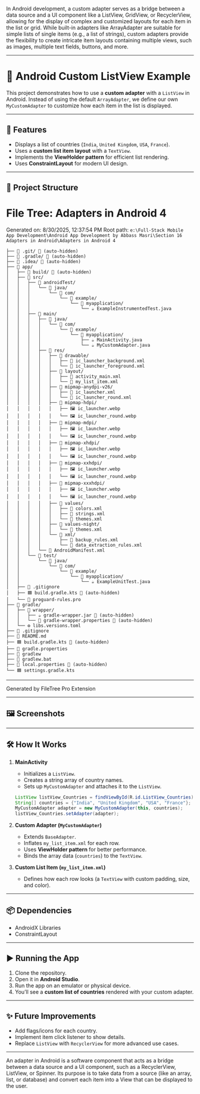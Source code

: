 In Android development, a custom adapter serves as a bridge between a data source and a UI component like a ListView, GridView, or RecyclerView, allowing for the display of complex and customized layouts for each item in the list or grid. While built-in adapters like ArrayAdapter are suitable for simple lists of single items (e.g., a list of strings), custom adapters provide the flexibility to create intricate item layouts containing multiple views, such as images, multiple text fields, buttons, and more.

---

# 📱 Android Custom ListView Example

This project demonstrates how to use a **custom adapter** with a `ListView` in Android. Instead of using the default `ArrayAdapter`, we define our own `MyCustomAdapter` to customize how each item in the list is displayed.

---

## 🚀 Features

- Displays a list of countries (`India`, `United Kingdom`, `USA`, `France`).
- Uses a **custom list item layout** with a `TextView`.
- Implements the **ViewHolder pattern** for efficient list rendering.
- Uses **ConstraintLayout** for modern UI design.

---

## 📂 Project Structure

# File Tree: Adapters in Android 4

Generated on: 8/30/2025, 12:37:54 PM
Root path: `e:\Full-Stack Mobile App Development\Android App Development by Abbass Masri\Section 16 Adapters in Android\Adapters in Android 4`

```
├── 📁 .git/ 🚫 (auto-hidden)
├── 📁 .gradle/ 🚫 (auto-hidden)
├── 📁 .idea/ 🚫 (auto-hidden)
├── 📁 app/
│   ├── 📁 build/ 🚫 (auto-hidden)
│   ├── 📁 src/
│   │   ├── 📁 androidTest/
│   │   │   └── 📁 java/
│   │   │       └── 📁 com/
│   │   │           └── 📁 example/
│   │   │               └── 📁 myapplication/
│   │   │                   └── ☕ ExampleInstrumentedTest.java
│   │   ├── 📁 main/
│   │   │   ├── 📁 java/
│   │   │   │   └── 📁 com/
│   │   │   │       └── 📁 example/
│   │   │   │           └── 📁 myapplication/
│   │   │   │               ├── ☕ MainActivity.java
│   │   │   │               └── ☕ MyCustomAdapter.java
│   │   │   ├── 📁 res/
│   │   │   │   ├── 📁 drawable/
│   │   │   │   │   ├── 📄 ic_launcher_background.xml
│   │   │   │   │   └── 📄 ic_launcher_foreground.xml
│   │   │   │   ├── 📁 layout/
│   │   │   │   │   ├── 📄 activity_main.xml
│   │   │   │   │   └── 📄 my_list_item.xml
│   │   │   │   ├── 📁 mipmap-anydpi-v26/
│   │   │   │   │   ├── 📄 ic_launcher.xml
│   │   │   │   │   └── 📄 ic_launcher_round.xml
│   │   │   │   ├── 📁 mipmap-hdpi/
│   │   │   │   │   ├── 🖼️ ic_launcher.webp
│   │   │   │   │   └── 🖼️ ic_launcher_round.webp
│   │   │   │   ├── 📁 mipmap-mdpi/
│   │   │   │   │   ├── 🖼️ ic_launcher.webp
│   │   │   │   │   └── 🖼️ ic_launcher_round.webp
│   │   │   │   ├── 📁 mipmap-xhdpi/
│   │   │   │   │   ├── 🖼️ ic_launcher.webp
│   │   │   │   │   └── 🖼️ ic_launcher_round.webp
│   │   │   │   ├── 📁 mipmap-xxhdpi/
│   │   │   │   │   ├── 🖼️ ic_launcher.webp
│   │   │   │   │   └── 🖼️ ic_launcher_round.webp
│   │   │   │   ├── 📁 mipmap-xxxhdpi/
│   │   │   │   │   ├── 🖼️ ic_launcher.webp
│   │   │   │   │   └── 🖼️ ic_launcher_round.webp
│   │   │   │   ├── 📁 values/
│   │   │   │   │   ├── 📄 colors.xml
│   │   │   │   │   ├── 📄 strings.xml
│   │   │   │   │   └── 📄 themes.xml
│   │   │   │   ├── 📁 values-night/
│   │   │   │   │   └── 📄 themes.xml
│   │   │   │   └── 📁 xml/
│   │   │   │       ├── 📄 backup_rules.xml
│   │   │   │       └── 📄 data_extraction_rules.xml
│   │   │   └── 📄 AndroidManifest.xml
│   │   └── 📁 test/
│   │       └── 📁 java/
│   │           └── 📁 com/
│   │               └── 📁 example/
│   │                   └── 📁 myapplication/
│   │                       └── ☕ ExampleUnitTest.java
│   ├── 🚫 .gitignore
│   ├── 🟦 build.gradle.kts 🚫 (auto-hidden)
│   └── 📄 proguard-rules.pro
├── 📁 gradle/
│   ├── 📁 wrapper/
│   │   ├── ☕ gradle-wrapper.jar 🚫 (auto-hidden)
│   │   └── 📄 gradle-wrapper.properties 🚫 (auto-hidden)
│   └── ⚙️ libs.versions.toml
├── 🚫 .gitignore
├── 📖 README.md
├── 🟦 build.gradle.kts 🚫 (auto-hidden)
├── 📄 gradle.properties
├── 📄 gradlew
├── 🐚 gradlew.bat
├── 📄 local.properties 🚫 (auto-hidden)
└── 🟦 settings.gradle.kts
```

---

Generated by FileTree Pro Extension

---

## 🖼️ Screenshots

---

## 🛠️ How It Works

1. **MainActivity**

   - Initializes a `ListView`.
   - Creates a string array of country names.
   - Sets up `MyCustomAdapter` and attaches it to the `ListView`.

   ```java
   ListView listView_Countries = findViewById(R.id.ListView_Countries);
   String[] countries = {"India", "United Kingdom", "USA", "France"};
   MyCustomAdapter adapter = new MyCustomAdapter(this, countries);
   listView_Countries.setAdapter(adapter);
   ```

2. **Custom Adapter (`MyCustomAdapter`)**

   - Extends `BaseAdapter`.
   - Inflates `my_list_item.xml` for each row.
   - Uses **ViewHolder pattern** for better performance.
   - Binds the array data (`countries`) to the `TextView`.

3. **Custom List Item (`my_list_item.xml`)**

   - Defines how each row looks (a `TextView` with custom padding, size, and color).

---

## 📦 Dependencies

- AndroidX Libraries
- ConstraintLayout

---

## ▶️ Running the App

1. Clone the repository.
2. Open it in **Android Studio**.
3. Run the app on an emulator or physical device.
4. You’ll see a **custom list of countries** rendered with your custom adapter.

---

## ✨ Future Improvements

- Add flags/icons for each country.
- Implement item click listener to show details.
- Replace `ListView` with `RecyclerView` for more advanced use cases.

---

An adapter in Android is a software component that acts as a bridge between a data source and a UI component, such as a RecyclerView, ListView, or Spinner. Its purpose is to take data from a source (like an array, list, or database) and convert each item into a View that can be displayed to the user.
